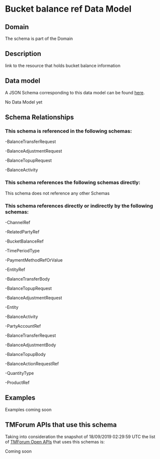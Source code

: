 # Bucket balance ref Data Model

## Domain

The  schema is part of the  Domain

## Description

link to the resource that holds bucket balance information

## Data model

A JSON Schema corresponding to this data model can be found
[here](https://github.com/tmforum-rand/schemas/blob/master/Customer/BucketBalanceRef.schema.json).

No Data Model yet

## Schema Relationships

### This schema is referenced in the following schemas:

-BalanceTransferRequest

-BalanceAdjustmentRequest

-BalanceTopupRequest

-BalanceActivity

### This schema references the following schemas directly:

This schema does not reference any other Schemas

### This schema references directly or indirectly by the following schemas:

-ChannelRef

-RelatedPartyRef

-BucketBalanceRef

-TimePeriodType

-PaymentMethodRefOrValue

-EntityRef

-BalanceTransferBody

-BalanceTopupRequest

-BalanceAdjustmentRequest

-Entity

-BalanceActivity

-PartyAccountRef

-BalanceTransferRequest

-BalanceAdjustmentBody

-BalanceTopupBody

-BalanceActionRequestRef

-QuantityType

-ProductRef



## Examples

Examples coming soon

## TMForum APIs that use this schema

Taking into consideration the snapshot of 18/09/2019 02:29:59 UTC the list of [TMForum Open APIs](https://www.tmforum.org/open-apis/) that uses this schemas is:

Coming soon